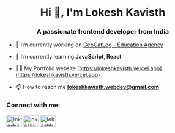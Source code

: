 <h1 align="center">Hi 👋, I'm Lokesh Kavisth</h1>
<h3 align="center">A passionate frontend developer from India</h3>

- 🔭 I’m currently working on [GeoCatLog - Education Agency](https://github.com/lokeshkavisth/geocatlog-Education-agency)

- 🌱 I’m currently learning **JavaScript, React**

- 👨‍💻 My Portfolio website [https://lokeshkavisth.vercel.app](https://lokeshkavisth.vercel.app)

- 📫 How to reach me **lokeshkavisth.webdev@gmail.com**

<h3 align="left">Connect with me:</h3>
<p align="left">
<a href="https://codepen.io/lokeshkavisth" target="blank"><img align="center" src="https://raw.githubusercontent.com/rahuldkjain/github-profile-readme-generator/master/src/images/icons/Social/codepen.svg" alt="lokeshkavisth" height="30" width="40" /></a>
<a href="https://twitter.com/lokeshkavisth" target="blank"><img align="center" src="https://raw.githubusercontent.com/rahuldkjain/github-profile-readme-generator/master/src/images/icons/Social/twitter.svg" alt="lokeshkavisth" height="30" width="40" /></a>
<a href="https://instagram.com/lokeshkavisth.dev" target="blank"><img align="center" src="https://raw.githubusercontent.com/rahuldkjain/github-profile-readme-generator/master/src/images/icons/Social/instagram.svg" alt="lokeshkavisth.dev" height="30" width="40" /></a>
</p>

